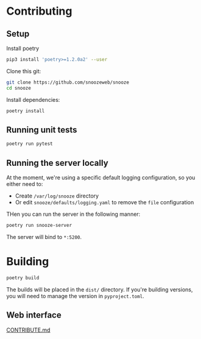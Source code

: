 # Contributing

## Setup

Install poetry
```bash
pip3 install 'poetry>=1.2.0a2' --user
```

Clone this git:
```bash
git clone https://github.com/snoozeweb/snooze
cd snooze
```

Install dependencies:
```bash
poetry install
```

## Running unit tests

```bash
poetry run pytest
```

## Running the server locally

At the moment, we're using a specific default logging configuration, so you either need to:
* Create `/var/log/snooze` directory
* Or edit `snooze/defaults/logging.yaml` to remove the `file` configuration

THen you can run the server in the following manner:
```bash
poetry run snooze-server
```

The server will bind to `*:5200`.

# Building

```bash
poetry build
```

The builds will be placed in the `dist/` directory. If you're building versions, you will need to
manage the version in `pyproject.toml`.

## Web interface

[CONTRIBUTE.md](web/CONTRIBUTE.md)
